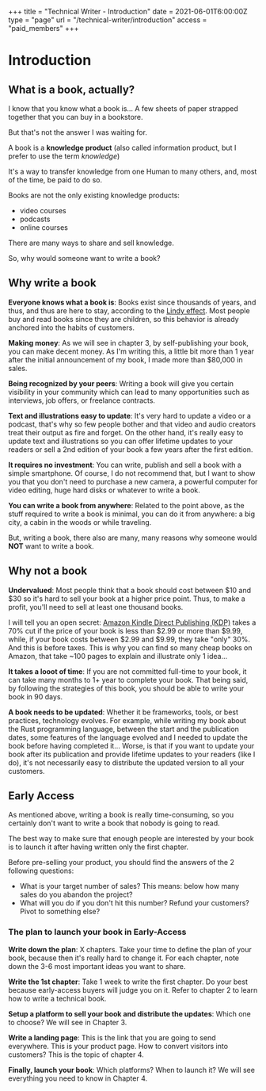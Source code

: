 +++
title = "Technical Writer - Introduction"
date = 2021-06-01T6:00:00Z
type = "page"
url = "/technical-writer/introduction"
access = "paid_members"
+++

# Introduction


## What is a book, actually?

I know that you know what a book is... A few sheets of paper strapped together that you can buy in a bookstore.

But that's not the answer I was waiting for.

A book is a **knowledge product** (also called information product, but I prefer to use the term *knowledge*)

It's a way to transfer knowledge from one Human to many others, and, most of the time, be paid to do so.

Books are not the only existing knowledge products:
- video courses
- podcasts
- online courses

There are many ways to share and sell knowledge.

So, why would someone want to write a book?


## Why write a book

**Everyone knows what a book is**: Books exist since thousands of years, and thus, and thus are here to stay, according to the [Lindy effect](https://en.wikipedia.org/wiki/Lindy_effect). Most people buy and read books since they are children, so this behavior is already anchored into the habits of customers.

**Making money**: As we will see in chapter 3, by self-publishing your book, you can make decent money. As I'm writing this, a little bit more than 1 year after the initial announcement of my book, I made more than $80,000 in sales.

**Being recognized by your peers**: Writing a book will give you certain visibility in your community which can lead to many opportunities such as interviews, job offers, or freelance contracts.


**Text and illustrations easy to update**: It's very hard to update a video or a podcast, that's why so few people bother and that video and audio creators treat their output as fire and forget. On the other hand, it's really easy to update text and illustrations so you can offer lifetime updates to your readers or sell a 2nd edition of your book a few years after the first edition.


**It requires no investment**: You can write, publish and sell a book with a simple smartphone. Of course, I do not recommend that, but I want to show you that you don't need to purchase a new camera, a powerful computer for video editing, huge hard disks or whatever to write a book.

**You can write a book from anywhere**: Related to the point above, as the stuff required to write a book is minimal, you can do it from anywhere: a big city, a cabin in the woods or while traveling.

But, writing a book, there also are many, many reasons why someone would **NOT** want to write a book.


## Why not a book

**Undervalued**: Most people think that a book should cost between $10 and $30 so it's hard to sell your book at a higher price point. Thus, to make a profit, you'll need to sell at least one thousand books.

I will tell you an open secret: [Amazon Kindle Direct Publishing (KDP)](https://kdp.amazon.com) takes a 70% cut if the price of your book is less than $2.99 or more than $9.99, while, if your book costs between $2.99 and $9.99, they take "only" 30%. And this is before taxes.
This is why you can find so many cheap books on Amazon, that take ~100 pages to explain and illustrate only 1 idea...


**It takes a looot of time**: If you are not committed full-time to your book, it can take many months to 1+ year to complete your book. That being said, by following the strategies of this book, you should be able to write your book in 90 days.

**A book needs to be updated**: Whether it be frameworks, tools, or best practices, technology evolves. For example, while writing my book about the Rust programming language, between the start and the publication dates, some features of the language evolved and I needed to update the book before having completed it...
Worse, is that if you want to update your book after its publication and provide lifetime updates to your readers (like I do), it's not necessarily easy to distribute the updated version to all your customers.

<!-- This is the reason that I now prefer to write online courses: to update the course, I just need to edit a Markdown file, push it to Git and that's all. -->



## Early Access

As mentioned above, writing a book is really time-consuming, so you certainly don't want to write a book that nobody is going to read.

The best way to make sure that enough people are interested by your book is to launch it after having written only the first chapter.


Before pre-selling your product, you should find the answers of the 2 following questions:
- What is your target number of sales? This means: below how many sales do you abandon the project?
- What will you do if you don't hit this number? Refund your customers? Pivot to something else?


### The plan to launch your book in Early-Access

**Write down the plan**: X chapters. Take your time to define the plan of your book, because then it's really hard to change it. For each chapter, note down the 3-6 most important ideas you want to share.

**Write the 1st chapter**: Take 1 week to write the first chapter. Do your best because early-access buyers will judge you on it. Refer to chapter 2 to learn how to write a technical book.

**Setup a platform to sell your book and distribute the updates**: Which one to choose? We will see in Chapter 3.


**Write a landing page**: This is the link that you are going to send everywhere. This is your product page. How to convert visitors into customers? This is the topic of chapter 4.

**Finally, launch your book**: Which platforms? When to launch it? We will see everything you need to know in Chapter 4.


<!-- [Next Chapter: Writing](/technical-writer/writing) -->
